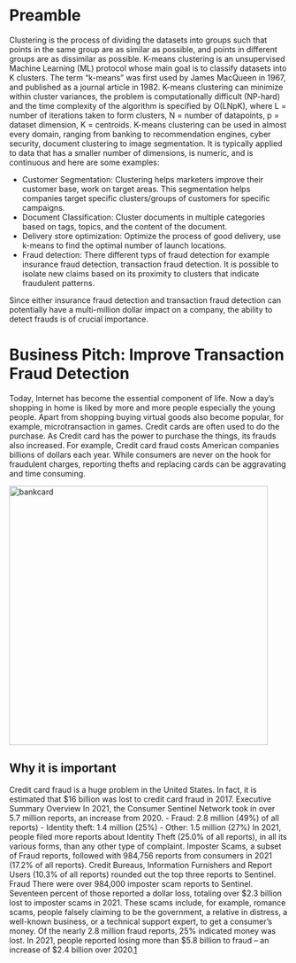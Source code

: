 # Preamble
Clustering is the process of dividing the datasets into groups such that points in the same group are as similar as possible, and points in different groups are as dissimilar as possible. K-means clustering is an unsupervised Machine Learning (ML) protocol whose main goal is to classify datasets into K clusters. The term “k-means” was first used by James MacQueen in 1967, and published as a journal article in 1982. K-means clustering can minimize within cluster variances, the problem is computationally difficult (NP-hard) and the time complexity of the algorithm is specified by O(LNpK), where L = number of iterations taken to form clusters, N = number of datapoints, p = dataset dimension, K = centroids.
K-means clustering can be used in almost every domain, ranging from banking to recommendation engines, cyber security, document clustering to image segmentation. It is typically applied to data that has a smaller number of dimensions, is numeric, and is continuous and here are some examples:

*	Customer Segmentation: Clustering helps marketers improve their customer base, work on target areas. This segmentation helps companies target specific clusters/groups of customers for specific campaigns.
*	Document Classification: Cluster documents in multiple categories based on tags, topics, and the content of the document.
*	Delivery store optimization: Optimize the process of good delivery, use k-means to find the optimal number of launch locations.
*	Fraud detection: There different typs of fraud detection for example insurance fraud detection, transaction fraud detection. It is possible to isolate new claims based on its proximity to clusters that indicate fraudulent patterns.

Since either insurance fraud detection and transaction fraud detection can potentially have a multi-million dollar impact on a company, the ability to detect frauds is of crucial importance.

# Business Pitch: Improve Transaction Fraud Detection 
Today, Internet has become the essential component of life. Now a day’s shopping in home is liked by more and more people especially the young people. Apart from shopping buying virtual goods also become popular, for example, microtransaction in games. Credit cards are often used to do the purchase. As Credit card has the power to purchase the things, its frauds also increased. For example, Credit card fraud costs American companies billions of dollars each year. While consumers are never on the hook for fraudulent charges, reporting thefts and replacing cards can be aggravating and time consuming.

<img width="468" alt="bankcard" src="https://user-images.githubusercontent.com/79662449/181138035-a45c4579-27fd-4ca4-8f2d-283c8653cbef.png">

## Why it is important
Credit card fraud is a huge problem in the United States. In fact, it is estimated that \$16 billion was lost to credit card fraud in 2017. Executive Summary Overview In 2021, the Consumer Sentinel Network took in over 5.7 million reports, an increase from 2020. - Fraud: 2.8 million (49\%) of all reports) - Identity theft: 1.4 million (25\%) - Other: 1.5 million (27\%) In 2021, people filed more reports about Identity Theft (25.0\% of all reports), in all its various forms, than any other type of complaint. Imposter Scams, a subset of Fraud reports, followed with 984,756 reports from consumers in 2021 (17.2\% of all reports). Credit Bureaus, Information Furnishers and Report Users (10.3\% of all reports) rounded out the top three reports to Sentinel. Fraud There were over 984,000 imposter scam reports to Sentinel. Seventeen percent of those reported a dollar loss, totaling over \$2.3 billion lost to imposter scams in 2021. These scams include, for example, romance scams, people falsely claiming to be the government, a relative in distress, a well-known business, or a technical support expert, to get a consumer’s money. Of the nearly 2.8 million fraud reports, 25\% indicated money was lost. In 2021, people reported losing more than \$5.8 billion to fraud – an increase of \$2.4 billion over 2020.[1](https://www.cnet.com/personal-finance/credit-cards/credit-card-theft-is-the-problem-that-wont-go-away-it-just-changes/)



